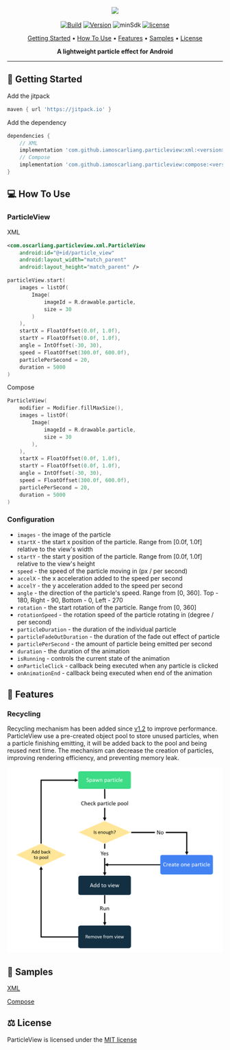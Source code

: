 <div align="center">
<img src="https://github.com/iamoscarliang/particleview/blob/master/images/showcase.gif" width="600">

[![Build](https://github.com/iamoscarliang/particleview/workflows/Build/badge.svg)](https://github.com/iamoscarliang/particleview/actions)
[![Version](https://jitpack.io/v/iamoscarliang/particleview.svg)](https://jitpack.io/#iamoscarliang/particleview)
![minSdk](https://img.shields.io/badge/minSdk-26-brightgreen)
[![license](https://img.shields.io/badge/license-MIT-brightgreen)](https://github.com/iamoscarliang/particleview/blob/master/LICENSE)

[Getting Started](#wrench-getting-started) • [How To Use](#computer-how-to-use) • [Features](#pushpin-features) • [Samples](#tada-samples) • [License](#balance_scale-license)

**A lightweight particle effect for Android**
</div>

---

## :wrench: Getting Started
Add the jitpack
```groovy
maven { url 'https://jitpack.io' }
```
Add the dependency

```groovy
dependencies {
    // XML
    implementation 'com.github.iamoscarliang.particleview:xml:<version>'
    // Compose
    implementation 'com.github.iamoscarliang.particleview:compose:<version>'
}
```

## :computer: How To Use

### ParticleView

XML
```xml
<com.oscarliang.particleview.xml.ParticleView
    android:id="@+id/particle_view"
    android:layout_width="match_parent"
    android:layout_height="match_parent" />
```

```kotlin
particleView.start(
    images = listOf(
        Image(
            imageId = R.drawable.particle,
            size = 30
        )
    ),
    startX = FloatOffset(0.0f, 1.0f),
    startY = FloatOffset(0.0f, 1.0f),
    angle = IntOffset(-30, 30),
    speed = FloatOffset(300.0f, 600.0f),
    particlePerSecond = 20,
    duration = 5000
)
```

Compose
```kotlin
ParticleView(
    modifier = Modifier.fillMaxSize(),
    images = listOf(
        Image(
            imageId = R.drawable.particle,
            size = 30
        ),
    ),
    startX = FloatOffset(0.0f, 1.0f),
    startY = FloatOffset(0.0f, 1.0f),
    angle = IntOffset(-30, 30),
    speed = FloatOffset(300.0f, 600.0f),
    particlePerSecond = 20,
    duration = 5000
)
```

### Configuration
- `images` - the image of the particle
- `startX` - the start x position of the particle. Range from [0.0f, 1.0f] relative to the view's width
- `startY` - the start y position of the particle. Range from [0.0f, 1.0f] relative to the view's height
- `speed` - the speed of the particle moving in (px / per second)
- `accelX` - the x acceleration added to the speed per second
- `accelY` - the y acceleration added to the speed per second
- `angle` - the direction of the particle's speed. Range from [0, 360]. Top - 180, Right - 90, Bottom - 0, Left - 270
- `rotation` - the start rotation of the particle. Range from [0, 360]
- `rotationSpeed` - the rotation speed of the particle rotating in (degree / per second)
- `particleDuration` - the duration of the individual particle
- `particleFadeOutDuration` - the duration of the fade out effect of particle
- `particlePerSecond` - the amount of particle being emitted per second
- `duration` - the duration of the animation
- `isRunning` - controls the current state of the animation
- `onParticleClick` - callback being executed when any particle is clicked
- `onAnimationEnd` - callback being executed when end of the animation

## :pushpin: Features

### Recycling
Recycling mechanism has been added since [v1.2](https://github.com/iamoscarliang/particleview/releases/tag/1%2C2) to improve performance.
ParticleView use a pre-created object pool to store unused particles, when a particle finishing emitting, it will be added back to the pool and being reused next time.
The mechanism can decrease the creation of particles, improving rendering efficiency, and preventing memory leak.

<img src="https://github.com/iamoscarliang/particleview/blob/master/images/recycle_mechanism.png" width="600">

## :tada: Samples
[XML](https://github.com/iamoscarliang/particleview/tree/master/sample/xml/src/main)

[Compose](https://github.com/iamoscarliang/particleview/tree/master/sample/compose/src/main)

## :balance_scale: License
ParticleView is licensed under the [MIT license](https://github.com/iamoscarliang/particleview/blob/master/LICENSE)
